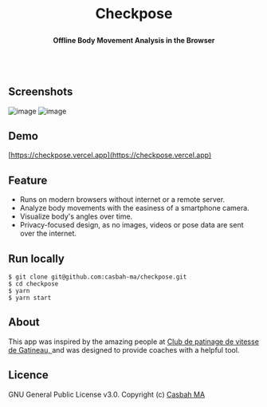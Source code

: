 <h1 align="center">
  <br>
  
 
Checkpose
 

</h1>

<h4 align="center">Offline Body Movement Analysis in the Browser</h4>
  <br><br>
 

## Screenshots

![image](https://user-images.githubusercontent.com/9310597/227669723-864c6e54-a431-4ad0-963e-d9f694e375be.png)
![image](https://user-images.githubusercontent.com/9310597/227669749-d4d52491-e3c5-41f8-a764-96b441ec93d3.png)

## Demo
[https://checkpose.vercel.app](https://checkpose.vercel.app)

## Feature
- Runs on modern browsers without internet or a remote server.
- Analyze body movements with the easiness of a smartphone camera.
- Visualize body's angles over time.
- Privacy-focused design, as no images, videos or pose data are sent over the internet.


## Run locally
  ```
  $ git clone git@github.com:casbah-ma/checkpose.git
  $ cd checkpose
  $ yarn
  $ yarn start
  ```


## About
This app was inspired by the amazing people at [Club de patinage de vitesse de Gatineau, ](https://www.cpvgatineau.ca/) and was designed to provide coaches with a helpful tool. 


## Licence
GNU General Public License v3.0. Copyright (c) [Casbah MA](https://github.com/casbah-ma)
